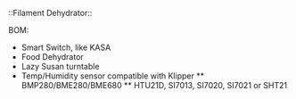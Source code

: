 
::Filament Dehydrator::

BOM:
* Smart Switch, like KASA
* Food Dehydrator
* Lazy Susan turntable
* Temp/Humidity sensor compatible with Klipper
** BMP280/BME280/BME680
** HTU21D, SI7013, SI7020, SI7021 or SHT21

